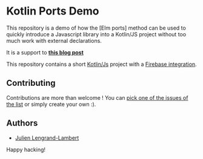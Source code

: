 # Kotlin Ports Demo

This repository is a demo of how the [Elm ports] method can be used to quickly introduce a Javascript library into a Kotlin/JS project without too much work with external declarations.

It is a support to **[this blog post](https://lengrand.fr/using-elm-knowledge-to-dive-into-kotlin-js)**

This repository contains a short [Kotlin/Js](https://kotlinlang.org/docs/js-interop.html) project with a [Firebase integration](https://firebase.google.com/).

## Contributing

Contributions are more than welcome ! You can [pick one of the issues of the list](https://github.com/jlengrand/kotlin-ports-demo/issues) or simply create your own :).

## Authors

* [Julien Lengrand-Lambert](https://twitter.com/jlengrand)

Happy hacking!